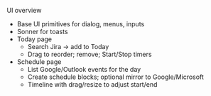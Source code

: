 UI overview

- Base UI primitives for dialog, menus, inputs
- Sonner for toasts
- Today page
  - Search Jira → add to Today
  - Drag to reorder; remove; Start/Stop timers
- Schedule page
  - List Google/Outlook events for the day
  - Create schedule blocks; optional mirror to Google/Microsoft
  - Timeline with drag/resize to adjust start/end
